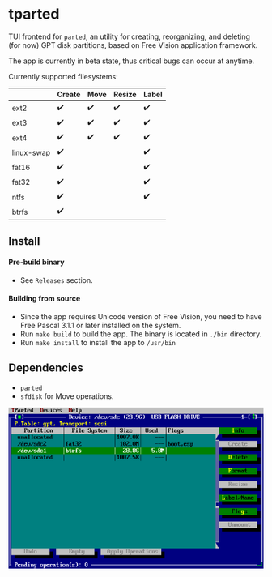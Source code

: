 # tparted

TUI frontend for `parted`, an utility for creating, reorganizing, and deleting (for now) GPT disk partitions, based on Free Vision application framework.

The app is currently in beta state, thus critical bugs can occur at anytime.

Currently supported filesystems:

| | Create | Move | Resize | Label |
|-|-|-|-|-|
| ext2 | :heavy_check_mark: | :heavy_check_mark: | :heavy_check_mark: | :heavy_check_mark: |
| ext3 | :heavy_check_mark: | :heavy_check_mark: | :heavy_check_mark: | :heavy_check_mark: |
| ext4 | :heavy_check_mark: | :heavy_check_mark: | :heavy_check_mark: | :heavy_check_mark: |
| linux-swap | :heavy_check_mark: | | | :heavy_check_mark: |
| fat16 | :heavy_check_mark: | | | :heavy_check_mark: |
| fat32 | :heavy_check_mark: | | | :heavy_check_mark: |
| ntfs | :heavy_check_mark: | | | :heavy_check_mark: |
| btrfs | :heavy_check_mark: | | | | | |

## Install

#### Pre-build binary
- See `Releases` section.

#### Building from source
- Since the app requires Unicode version of Free Vision, you need to have Free Pascal 3.1.1 or later installed on the system.
- Run `make build` to build the app. The binary is located in `./bin` directory.
- Run `make install` to install the app to `/usr/bin`

## Dependencies
- `parted`
- `sfdisk` for Move operations.

![image](./docs/images/1.png)
